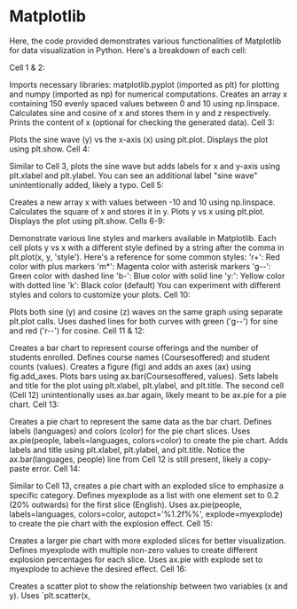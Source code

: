 # Matplotlib
Here, the code provided demonstrates various functionalities of Matplotlib for data visualization in Python. 
Here's a breakdown of each cell:

Cell 1 & 2:

Imports necessary libraries: matplotlib.pyplot (imported as plt) for plotting and numpy (imported as np) for numerical computations.
Creates an array x containing 150 evenly spaced values between 0 and 10 using np.linspace.
Calculates sine and cosine of x and stores them in y and z respectively.
Prints the content of x (optional for checking the generated data).
Cell 3:

Plots the sine wave (y) vs the x-axis (x) using plt.plot.
Displays the plot using plt.show.
Cell 4:

Similar to Cell 3, plots the sine wave but adds labels for x and y-axis using plt.xlabel and plt.ylabel. You can see an additional label "sine wave" unintentionally added, likely a typo.
Cell 5:

Creates a new array x with values between -10 and 10 using np.linspace.
Calculates the square of x and stores it in y.
Plots y vs x using plt.plot.
Displays the plot using plt.show.
Cells 6-9:

Demonstrate various line styles and markers available in Matplotlib.
Each cell plots y vs x with a different style defined by a string after the comma in plt.plot(x, y, 'style').
Here's a reference for some common styles:
'r+': Red color with plus markers
'm*': Magenta color with asterisk markers
'g--': Green color with dashed line
'b-': Blue color with solid line
'y:': Yellow color with dotted line
'k': Black color (default)
You can experiment with different styles and colors to customize your plots.
Cell 10:

Plots both sine (y) and cosine (z) waves on the same graph using separate plt.plot calls.
Uses dashed lines for both curves with green ('g--') for sine and red ('r--') for cosine.
Cell 11 & 12:

Creates a bar chart to represent course offerings and the number of students enrolled.
Defines course names (Coursesoffered) and student counts (values).
Creates a figure (fig) and adds an axes (ax) using fig.add_axes.
Plots bars using ax.bar(Coursesoffered, values).
Sets labels and title for the plot using plt.xlabel, plt.ylabel, and plt.title.
The second cell (Cell 12) unintentionally uses ax.bar again, likely meant to be ax.pie for a pie chart.
Cell 13:

Creates a pie chart to represent the same data as the bar chart.
Defines labels (languages) and colors (color) for the pie chart slices.
Uses ax.pie(people, labels=languages, colors=color) to create the pie chart.
Adds labels and title using plt.xlabel, plt.ylabel, and plt.title.
Notice the ax.bar(languages, people) line from Cell 12 is still present, likely a copy-paste error.
Cell 14:

Similar to Cell 13, creates a pie chart with an exploded slice to emphasize a specific category.
Defines myexplode as a list with one element set to 0.2 (20% outwards) for the first slice (English).
Uses ax.pie(people, labels=languages, colors=color, autopct='%1.2f%%', explode=myexplode) to create the pie chart with the explosion effect.
Cell 15:

Creates a larger pie chart with more exploded slices for better visualization.
Defines myexplode with multiple non-zero values to create different explosion percentages for each slice.
Uses ax.pie with explode set to myexplode to achieve the desired effect.
Cell 16:

Creates a scatter plot to show the relationship between two variables (x and y).
Uses `plt.scatter(x,

